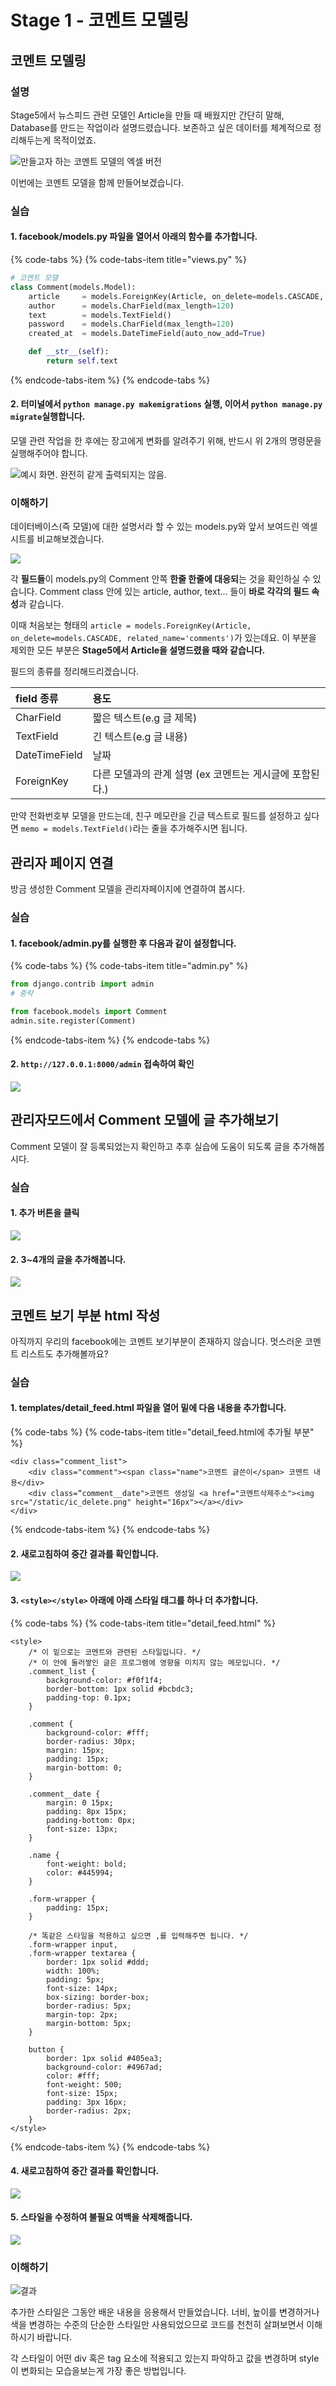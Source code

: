 # Stage 1 - 코멘트 모델링

## 코멘트 모델링

### 설명

Stage5에서 뉴스피드 관련 모델인 Article을 만들 때 배웠지만 간단히 말해, Database를 만드는 작업이라 설명드렸습니다. 보존하고 싶은 데이터를 체계적으로 정리해두는게 목적이었죠.

![&#xB9CC;&#xB4E4;&#xACE0;&#xC790; &#xD558;&#xB294; &#xCF54;&#xBA58;&#xD2B8; &#xBAA8;&#xB378;&#xC758; &#xC5D1;&#xC140; &#xBC84;&#xC804;](../.gitbook/assets/image-180.png)

이번에는 코멘트 모델을 함께 만들어보겠습니다.

### 실습

#### 1. facebook/models.py 파일을 열어서 아래의 함수를 추가합니다.

{% code-tabs %}
{% code-tabs-item title="views.py" %}
```python
# 코멘트 모델
class Comment(models.Model):
    article     = models.ForeignKey(Article, on_delete=models.CASCADE, related_name='comments')
    author      = models.CharField(max_length=120)
    text        = models.TextField()
    password    = models.CharField(max_length=120)
    created_at  = models.DateTimeField(auto_now_add=True)

    def __str__(self):
        return self.text
```
{% endcode-tabs-item %}
{% endcode-tabs %}

#### 2.  터미널에서 `python manage.py makemigrations` 실행, 이어서 `python manage.py migrate`실행합니다.

모델 관련 작업을 한 후에는 장고에게 변화를 알려주기 위해, 반드시 위 2개의 명령문을 실행해주어야 합니다.

![&#xC608;&#xC2DC; &#xD654;&#xBA74;. &#xC644;&#xC804;&#xD788; &#xAC19;&#xAC8C; &#xCD9C;&#xB825;&#xB418;&#xC9C0;&#xB294; &#xC54A;&#xC74C;.](../.gitbook/assets/image-61.png)

### 이해하기

데이터베이스\(즉 모델\)에 대한 설명서라 할 수 있는 models.py와 앞서 보여드린 엑셀시트를 비교해보겠습니다.

![](../.gitbook/assets/image-186.png)

각 **필드들**이 models.py의 Comment 안쪽 **한줄 한줄에 대응되**는 것을 확인하실 수 있습니다. Comment class 안에 있는 article, author, text... 들이 **바로 각각의 필드 속성**과 같습니다.

이때 처음보는 형태의 `article = models.ForeignKey(Article, on_delete=models.CASCADE, related_name='comments')`가 있는데요. 이 부분을 제외한 모든 부분은 **Stage5에서 Article을 설명드렸을 때와 같습니다.**

필드의 종류를 정리해드리겠습니다.

| **field** **종류** | **용도** |
| :--- | :--- |
| CharField | 짧은 텍스트\(e.g 글 제목\) |
| TextField | 긴 텍스트\(e.g 글 내용\) |
| DateTimeField | 날짜 |
| ForeignKey | 다른 모델과의 관계 설명  \(ex 코멘트는 게시글에 포함된다.\) |

만약 전화번호부 모델을 만드는데, 친구 메모란을 긴글 텍스트로 필드를 설정하고 싶다면 `memo = models.TextField()`라는 줄을 추가해주시면 됩니다.

## 관리자 페이지 연결

방금 생성한 Comment 모델을 관리자페이지에 연결하여 봅시다.

### 실습

#### 1. facebook/admin.py를 실행한 후 다음과 같이 설정합니다.

{% code-tabs %}
{% code-tabs-item title="admin.py" %}
```python
from django.contrib import admin
# 중략

from facebook.models import Comment
admin.site.register(Comment)
```
{% endcode-tabs-item %}
{% endcode-tabs %}

####  2. `http://127.0.0.1:8000/admin` 접속하여 확인

![](../.gitbook/assets/image-152.png)

## 관리자모드에서 Comment 모델에 글 추가해보기

Comment 모델이 잘 등록되었는지 확인하고 추후 실습에 도움이 되도록 글을 추가해봅시다.

### 실습

#### 1. 추가 버튼을 클릭

![](../.gitbook/assets/image-203.png)

#### 2. 3~4개의 글을 추가해봅니다.

![](../.gitbook/assets/image-283.png)

## 코멘트 보기 부분 html 작성

아직까지 우리의 facebook에는 코멘트 보기부분이 존재하지 않습니다. 멋스러운 코멘트 리스트도 추가해볼까요?

### 실습

#### 1. templates/detail\_feed.html 파일을 열어  밑에 다음 내용을 추가합니다.

{% code-tabs %}
{% code-tabs-item title="detail\_feed.html에 추가될 부분" %}
```markup
<div class="comment_list">
    <div class="comment"><span class="name">코멘트 글쓴이</span> 코멘트 내용</div>
    <div class=“comment__date">코멘트 생성일 <a href="코멘트삭제주소"><img src="/static/ic_delete.png" height="16px"></a></div>
</div>
```
{% endcode-tabs-item %}
{% endcode-tabs %}

####  2. 새로고침하여 중간 결과를 확인합니다.

![](../.gitbook/assets/image-58.png)

#### 3. `<style></style>` 아래에 아래 스타일 태그를 하나 더 추가합니다.

{% code-tabs %}
{% code-tabs-item title="detail\_feed.html" %}
```markup
<style>
    /* 이 밑으로는 코멘트와 관련된 스타일입니다. */
    /* 이 안에 둘러쌓인 글은 프로그램에 영향을 미치지 않는 메모입니다. */
    .comment_list {
        background-color: #f0f1f4;
        border-bottom: 1px solid #bcbdc3;
        padding-top: 0.1px;
    }

    .comment {
        background-color: #fff;
        border-radius: 30px;
        margin: 15px;
        padding: 15px;
        margin-bottom: 0;
    }

    .comment__date {
        margin: 0 15px;
        padding: 8px 15px;
        padding-bottom: 0px;
        font-size: 13px;
    }

    .name {
        font-weight: bold;
        color: #445994;
    }

    .form-wrapper {
        padding: 15px;
    }

    /* 똑같은 스타일을 적용하고 싶으면 ,를 입력해주면 됩니다. */
    .form-wrapper input,
    .form-wrapper textarea {
        border: 1px solid #ddd;
        width: 100%;
        padding: 5px;
        font-size: 14px;
        box-sizing: border-box;
        border-radius: 5px;
        margin-top: 2px;
        margin-bottom: 5px;
    }

    button {
        border: 1px solid #405ea3;
        background-color: #4967ad;
        color: #fff;
        font-weight: 500;
        font-size: 15px;
        padding: 3px 16px;
        border-radius: 2px;
    }
</style>
```
{% endcode-tabs-item %}
{% endcode-tabs %}

####  4. 새로고침하여 중간 결과를 확인합니다.

![](../.gitbook/assets/image-87.png)

#### 5. 스타일을 수정하여 불필요 여백을 삭제해줍니다.

![](../.gitbook/assets/image-159.png)

### 이해하기

![&#xACB0;&#xACFC;](../.gitbook/assets/image-233.png)

추가한 스타일은 그동안 배운 내용을 응용해서 만들었습니다. 너비, 높이를 변경하거나 색을 변경하는 수준의 단순한 스타일만 사용되었으므로 코드를 천천히 살펴보면서 이해하시기 바랍니다.

각 스타일이 어떤 div 혹은 tag 요소에 적용되고 있는지 파악하고 값을 변경하며 style이 변화되는 모습을보는게 가장 좋은 방법입니다.

